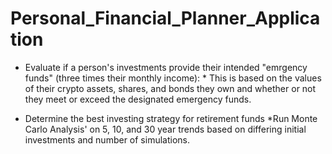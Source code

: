 # Personal_Financial_Planner_Application

  * Evaluate if a person's investments provide their intended "emrgency funds" (three times their monthly income):
        * This is based on the values of their crypto assets, shares, and bonds they own and whether or not they meet or exceed the designated emergency funds.
        
  * Determine the best investing strategy for retirement funds
        *Run Monte Carlo Analysis' on 5, 10, and 30 year trends based on differing initial investments and number of simulations.
